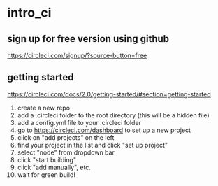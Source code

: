 # intro_ci


## sign up for free version using github

https://circleci.com/signup/?source-button=free

## getting started 

https://circleci.com/docs/2.0/getting-started/#section=getting-started

1. create a new repo
2. add a .circleci folder to the root directory (this will be a hidden file)
3. add a config.yml file to your .circleci folder
4. go to https://circleci.com/dashboard to set up a new project
5. click on "add projects" on the left
6. find your project in the list and click "set up project"
7. select "node" from dropdown bar
8. click "start building"
9. click "add manually", etc. 
10. wait for green build!
